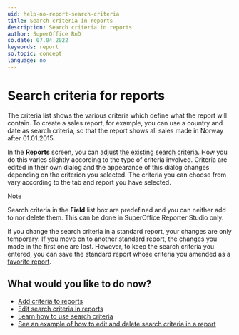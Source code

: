 ```yaml
---
uid: help-no-report-search-criteria
title: Search criteria in reports
description: Search criteria in reports
author: SuperOffice RnD
so.date: 07.04.2022
keywords: report
so.topic: concept
language: no
---
```


# Search criteria for reports

The criteria list shows the various criteria which define what the report will contain. To create a sales report, for example, you can use a country and date as search criteria, so that the report shows all sales made in Norway after 01.01.2015.

In the **Reports** screen, you can [adjust the existing search criteria][1]. How you do this varies slightly according to the type of criteria involved. Criteria are edited in their own dialog and the appearance of this dialog changes depending on the criterion you selected. The criteria you can choose from vary according to the tab and report you have selected.

> [!NOTE]
> Search criteria in the **Field** list box are predefined and you can neither add to nor delete them. This can be done in SuperOffice Reporter Studio only.

If you change the search criteria in a standard report, your changes are only temporary: If you move on to another standard report, the changes you made in the first one are lost. However, to keep the search criteria you entered, you can save the standard report whose criteria you amended as a [favorite report][3].

## What would you like to do now?

* [Add criteria to reports][4]
* [Edit search criteria in reports][1]
* [Learn how to use search criteria][5]
* [See an example of how to edit and delete search criteria in a report][1]

<!-- Referenced links -->
[1]: edit.md
[3]: ../labels/add-format.md
[4]: add.md
[5]: ../../../search-options/learn/search-criteria.md

<!-- Referenced images -->

